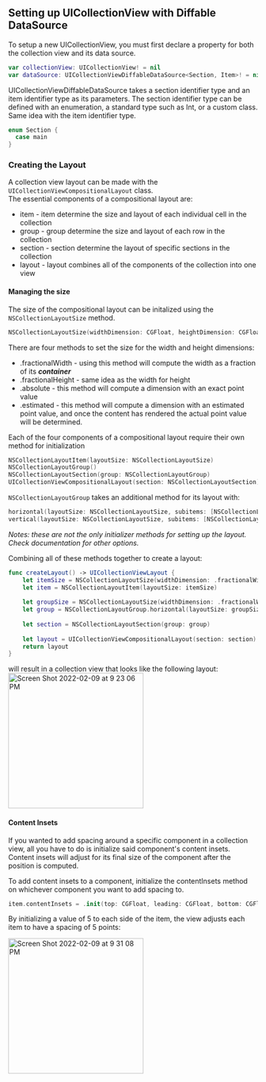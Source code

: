 ## Setting up UICollectionView with Diffable DataSource

To setup a new UICollectionView, you must first declare a property for both the collection view and its data source.

```swift
var collectionView: UICollectionView! = nil
var dataSource: UICollectionViewDiffableDataSource<Section, Item>! = nil
```
UICollectionViewDiffableDataSource takes a section identifier type and an item identifier type as its parameters. The section identifier type can be defined with an enumeration, a standard type such as Int, or a custom class. Same idea with the item identifier type.

```swift 
enum Section {
  case main
}
```

### Creating the Layout

A collection view layout can be made with the `UICollectionViewCompositionalLayout` class.  
The essential components of a compositional layout are:
* item - item determine the size and layout of each individual cell in the collection
* group - group determine the size and layout of each row in the collection
* section - section determine the layout of specific sections in the collection
* layout - layout combines all of the components of the collection into one view

#### Managing the size

The size of the compositional layout can be initalized using the `NSCollectionLayoutSize` method.
```swift 
NSCollectionLayoutSize(widthDimension: CGFloat, heightDimension: CGFloat)
```
There are four methods to set the size for the width and height dimensions:
* .fractionalWidth - using this method will compute the width as a fraction of its ***container***
* .fractionalHeight - same idea as the width for height
* .absolute - this method will compute a dimension with an exact point value
* .estimated - this method will compute a dimension with an estimated point value, and once the content has rendered the actual point value will be determined.

Each of the four components of a compositional layout require their own method for initialization
```swift
NSCollectionLayoutItem(layoutSize: NSCollectionLayoutSize)
NSCollectionLayoutGroup()
NSCollectionLayoutSection(group: NSCollectionLayoutGroup)
UICollectionViewCompositionalLayout(section: NSCollectionLayoutSection)
```
`NSCollectionLayoutGroup` takes an additional method for its layout with:
```swift 
horizontal(layoutSize: NSCollectionLayoutSize, subitems: [NSCollectionLayoutItem])
vertical(layoutSize: NSCollectionLayoutSize, subitems: [NSCollectionLayoutItem])
```
*Notes: these are not the only initializer methods for setting up the layout. Check documentation for other options.*

Combining all of these methods together to create a layout:
```swift 
func createLayout() -> UICollectionViewLayout {
    let itemSize = NSCollectionLayoutSize(widthDimension: .fractionalWidth(0.2), heightDimension: .fractionalHeight(1))
    let item = NSCollectionLayoutItem(layoutSize: itemSize)
        
    let groupSize = NSCollectionLayoutSize(widthDimension: .fractionalWidth(1), heightDimension: .absolute(50))
    let group = NSCollectionLayoutGroup.horizontal(layoutSize: groupSize, subitems: [item])
        
    let section = NSCollectionLayoutSection(group: group)
        
    let layout = UICollectionViewCompositionalLayout(section: section)
    return layout
}
```
will result in a collection view that looks like the following layout:  
<img width="273" alt="Screen Shot 2022-02-09 at 9 23 06 PM" src="https://user-images.githubusercontent.com/21287326/153331161-504e42a8-ea50-45c9-a062-9df6027007b9.png">

#### Content Insets
If you wanted to add spacing around a specific component in a collection view, all you have to do is initialize said component's content insets.  
Content insets will adjust for its final size of the component after the position is computed.  

To add content insets to a component, initialize the contentInsets method on whichever component you want to add spacing to. 
```swift
item.contentInsets = .init(top: CGFloat, leading: CGFloat, bottom: CGFloat, trailing: CGFloat)
```
By initializing a value of 5 to each side of the item, the view adjusts each item to have a spacing of 5 points:    

<img width="273" alt="Screen Shot 2022-02-09 at 9 31 08 PM" src="https://user-images.githubusercontent.com/21287326/153331929-9c1df052-d6e4-4d12-9ec8-da385d9ca02a.png">
